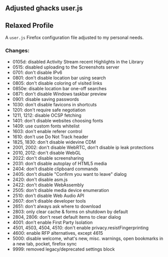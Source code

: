 ## Adjusted ghacks user.js
## Relaxed Profile
A `user.js` Firefox configuration file adjusted to my personal needs.
### Changes:
- 0105d: disabled Activity Stream recent Highlights in the Library
- 0515: disabled uploading to the Screenshots server
- 0701: don't disable IPv6
- 0801: don't disable location bar using search
- 0805: don't disable coloring of visited links
- 0850e: disable location bar one-off searches
- 0871: don't disable Windows taskbar preview
- 0901: disable saving passwords
- 1030: don't disable favicons in shortcuts
- 1201: don't require safe negotiation
- 1211, 1212: disable OCSP fetching
- 1401: don't disable websites choosing fonts
- 1409: use custom fonts whitelist
- 1603: don't enable referer control
- 1610: don't use Do Not Track header
- 1825, 1830: don't disable widevine CDM
- 2001, 2002: don't disable WebRTC, don't disable ip leak protections
- 2010, 2012: don't disable WebGL
- 2022: don't disable screensharing
- 2031: don't disable autoplay of HTML5 media
- 2404: don't disable clipboard commands
- 2405: don't disable "Confirm you want to leave" dialog
- 2420: don't disable asm.js
- 2422: don't disable WebAssembly
- 2505: don't disable media device enumeration
- 2510: don't disable Web Audio API
- 2607: don't disable developer tools
- 2651: don't always ask where to download
- 2803: only clear cache & forms on shutdown by default
- 2804, 2806: don't reset default items to clear dialog
- 4001: don't enable First Party Isolation
- 4501, 4503, 4504, 4510: don't enable privacy.resistFingerprinting
- 4600: enable RFP alternatives, except 4615
- 5000: disable welcome, what's new, misc. warnings, open bookmarks in a new tab, pocket, firefox sync
- 9999: removed legacy/deprecated settings block